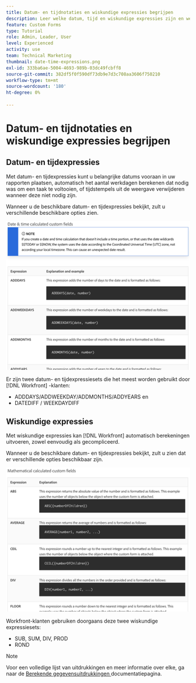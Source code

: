 ```yaml
---
title: Datum- en tijdnotaties en wiskundige expressies begrijpen
description: Leer welke datum, tijd en wiskundige expressies zijn en welke expressies kunnen worden gebruikt bij het maken van aangepaste gegevens in Adobe [!UICONTROL Workfront] .
feature: Custom Forms
type: Tutorial
role: Admin, Leader, User
level: Experienced
activity: use
team: Technical Marketing
thumbnail: date-time-expressions.png
exl-id: 333ba6ae-5004-4693-989b-03dc49fcbff8
source-git-commit: 382df5f0f590df73db9e7d3c708aa3606f750210
workflow-type: tm+mt
source-wordcount: '180'
ht-degree: 0%

---
```


# Datum- en tijdnotaties en wiskundige expressies begrijpen

## Datum- en tijdexpressies

Met datum- en tijdexpressies kunt u belangrijke datums vooraan in uw rapporten plaatsen, automatisch het aantal werkdagen berekenen dat nodig was om een taak te voltooien, of tijdstempels uit de weergave verwijderen wanneer deze niet nodig zijn.

Wanneer u de beschikbare datum- en tijdexpressies bekijkt, zult u verschillende beschikbare opties zien.

![ de datum en tijduitdrukkingen van de steekproef ](assets/datetimeexpressions01.png)

Er zijn twee datum- en tijdexpressiesets die het meest worden gebruikt door [!DNL Workfront] -klanten:

* ADDDAYS/ADDWEEKDAY/ADDMONTHS/ADDYEARS en
* DATEDIFF / WEEKDAYDIFF

## Wiskundige expressies

Met wiskundige expressies kan [!DNL Workfront] automatisch berekeningen uitvoeren, zowel eenvoudig als gecompliceerd.

Wanneer u de beschikbare datum- en tijdexpressies bekijkt, zult u zien dat er verschillende opties beschikbaar zijn.

![ Steekproef wiskundige uitdrukkingen ](assets/datetimeexpressions02.png)

Workfront-klanten gebruiken doorgaans deze twee wiskundige expressiesets:

* SUB, SUM, DIV, PROD
* ROND

>[!NOTE]
>
>Voor een volledige lijst van uitdrukkingen en meer informatie over elke, ga naar de [ Berekende gegevensuitdrukkingen ](https://experienceleague.adobe.com/nl/docs/workfront/using/reporting/reports/calculated-custom-data/calculated-data-expressions) documentatiepagina.

